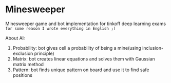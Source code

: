 # Minesweeper
Minesweeper game and bot implementation for tinkoff deep learning exams
`for some reason I wrote everything in English ;) `

About AI:

1. Probability: bot gives cell a probability of being a mine(using inclusion-exclusion principle)
2. Matrix: bot creates linear equations and solves them with Gaussian matrix method
3. Pattern: bot finds unique pattern on board and use it to find safe positions
